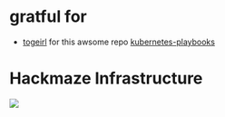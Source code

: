 
# gratful for 

- [togeirl](https://github.com/torgeirl) for this awsome repo [kubernetes-playbooks](https://github.com/torgeirl/kubernetes-playbooks)

# Hackmaze Infrastructure 

![](https://github.com/Hack-Maze/IaC/blob/rewrite/arch/hackmaze/hackmaze%20arc%20(1).svg)


